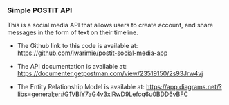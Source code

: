 ### Simple POSTIT API
This is a social media API that allows users to create account, and share messages in the form of text on their timeline.
- The Github link to this code is available at: https://github.com/iwarimie/postit-social-media-app

- The API documentation is available at: https://documenter.getpostman.com/view/23519150/2s93Jrw4vj

- The Entity Relationship Model is available at: https://app.diagrams.net/?libs=general;er#G1VBlY7aG4v3xlRwD9Lefcq6u0BDD6vBFC
